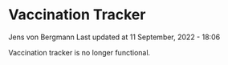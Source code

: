Vaccination Tracker
================
Jens von Bergmann
Last updated at 11 September, 2022 - 18:06

Vaccination tracker is no longer functional.
